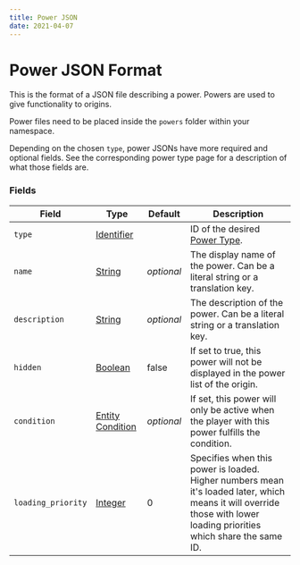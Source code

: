 ```yaml
---
title: Power JSON
date: 2021-04-07
---
```

# Power JSON Format

This is the format of a JSON file describing a power. Powers are used to give functionality to origins.

Power files need to be placed inside the `powers` folder within your namespace.

Depending on the chosen `type`, power JSONs have more required and optional fields. See the corresponding power type page for a description of what those fields are.

### Fields

Field  | Type | Default | Description
-------|------|---------|-------------
`type` | [Identifier](data_types/identifier.md) | | ID of the desired [Power Type](power_types.md).
`name` | [String](data_types/string.md) | _optional_ | The display name of the power. Can be a literal string or a translation key.
`description` | [String](data_types/string.md) | _optional_ | The description of the power. Can be a literal string or a translation key.
`hidden` | [Boolean](data_types/boolean.md) | false | If set to true, this power will not be displayed in the power list of the origin.
`condition` | [Entity Condition](entity_conditions.md) | _optional_ | If set, this power will only be active when the player with this power fulfills the condition.
`loading_priority` | [Integer](data_types/integer.md) | 0 | Specifies when this power is loaded. Higher numbers mean it's loaded later, which means it will override those with lower loading priorities which share the same ID.
